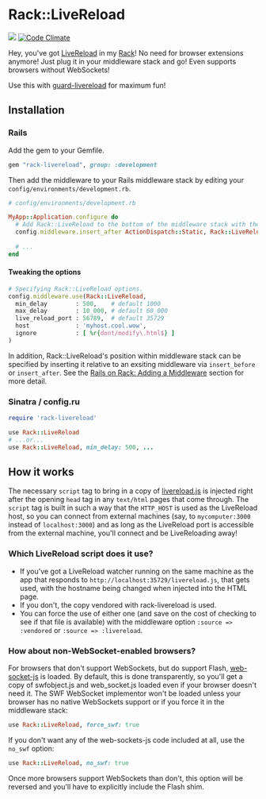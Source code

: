 # Rack::LiveReload

<a href="http://travis-ci.org/johnbintz/rack-livereload"><img src="https://secure.travis-ci.org/johnbintz/rack-livereload.png" /></a>
[![Code Climate](https://codeclimate.com/github/johnbintz/rack-livereload.png)](https://codeclimate.com/github/johnbintz/rack-livereload)

Hey, you've got [LiveReload](http://livereload.com/) in my [Rack](http://rack.rubyforge.org/)!
No need for browser extensions anymore! Just plug it in your middleware stack and go!
Even supports browsers without WebSockets!

Use this with [guard-livereload](http://github.com/guard/guard-livereload) for maximum fun!

## Installation

### Rails

Add the gem to your Gemfile.

```ruby
gem "rack-livereload", group: :development
```

Then add the middleware to your Rails middleware stack by editing your `config/environments/development.rb`.

```ruby
# config/environments/development.rb

MyApp::Application.configure do
  # Add Rack::LiveReload to the bottom of the middleware stack with the default options.
  config.middleware.insert_after ActionDispatch::Static, Rack::LiveReload
  
  # ...
end
```

#### Tweaking the options

```ruby
# Specifying Rack::LiveReload options.
config.middleware.use(Rack::LiveReload,
  min_delay        : 500,    # default 1000
  max_delay        : 10_000, # default 60_000
  live_reload_port : 56789,  # default 35729
  host             : 'myhost.cool.wow',
  ignore           : [ %r{dont/modify\.html$} ]
)
```

In addition, Rack::LiveReload's position within middleware stack can be specified by inserting it relative to an exsiting middleware via `insert_before` or `insert_after`. See the [Rails on Rack: Adding a Middleware](http://guides.rubyonrails.org/rails_on_rack.html#adding-a-middleware) section for more detail.

### Sinatra / config.ru

``` ruby
require 'rack-livereload'

use Rack::LiveReload
# ...or...
use Rack::LiveReload, min_delay: 500, ...
```

## How it works

The necessary `script` tag to bring in a copy of [livereload.js](https://github.com/livereload/livereload-js) is
injected right after the opening `head` tag in any `text/html` pages that come through. The `script` tag is built in
such a way that the `HTTP_HOST` is used as the LiveReload host, so you can connect from external machines (say, to
`mycomputer:3000` instead of `localhost:3000`) and as long as the LiveReload port is accessible from the external machine,
you'll connect and be LiveReloading away!

### Which LiveReload script does it use?

* If you've got a LiveReload watcher running on the same machine as the app that responds
  to `http://localhost:35729/livereload.js`, that gets used, with the hostname being changed when
  injected into the HTML page.
* If you don't, the copy vendored with rack-livereload is used.
* You can force the use of either one (and save on the cost of checking to see if that file
  is available) with the middleware option `:source => :vendored` or `:source => :livereload`.

### How about non-WebSocket-enabled browsers?

For browsers that don't support WebSockets, but do support Flash, [web-socket-js](https://github.com/gimite/web-socket-js)
is loaded. By default, this is done transparently, so you'll get a copy of swfobject.js and web_socket.js loaded even if
your browser doesn't need it. The SWF WebSocket implementor won't be loaded unless your browser has no native
WebSockets support or if you force it in the middleware stack:

``` ruby
use Rack::LiveReload, force_swf: true
```

If you don't want any of the web-sockets-js code included at all, use the `no_swf` option:

``` ruby
use Rack::LiveReload, no_swf: true
```

Once more browsers support WebSockets than don't, this option will be reversed and you'll have
to explicitly include the Flash shim.

